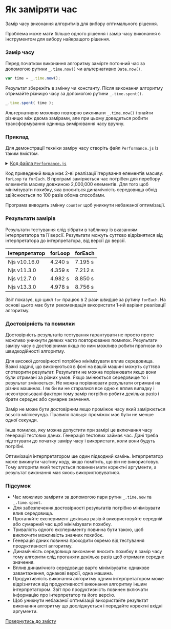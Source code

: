 # Як заміряти час

Замір часу виконання алгоритмів для вибору оптимального рішення.

Проблема може мати більше одного рішення і замір часу виконання є інструментом для вибору найкращого рішення.

### Замір часу

Перед початком виконання алгоритму замірте поточний час за допомогою рутини `_.time.now()` чи альтернативно `Date.now()`.

``` js
var time = _.time.now();
```

Результат збережіть в змінну чи константу. Після виконання алгоритму отримайте різницю часу за допомогою рутини `_.time.spent()`.

```js
_.time.spent( time );
```

Альтернативно можливо повторно викликати `_.time.now()` і знайти різницю між двома замірами, але при цьому доведеться робити трансформування одиниць вимірювання часу вручну.

### Приклад

Для демонстрації техніки заміру часу створіть файл `Performance.js` із таким вмістом.

<details>
<summary><u>Код файла <code>Performance.js</code></u></summary>

``` js
let _ = require( 'wTools' );
let times = 100;
let size = 2000000;
let array = new U8x( size );

var counter = 0;
var time = _.time.now();
for( let i = times ; i > 0; i-- )
var result = forLoop( array, () => counter += 1 );
console.log( `For loop took ${_.time.spent( time )} on Njs ${process.version}` );
console.info( `Output ${counter} to avoid unwanted optimization` );

var counter = 0;
var time = _.time.now();
for( let i = times ; i > 0; i-- )
var result = forEach( array, () => counter += 1 );
console.log( `For each took ${_.time.spent( time )} on Njs ${process.version}` );
console.info( `Output ${counter} to avoid unwanted optimization` );

function forLoop( src, onEach )
{
  for( let k = 0 ; k < src.length ; k++ )
  onEach( src[ k ], k, src );
  return src
}

function forEach( src, onEach )
{
  src.forEach( ( e, k, src ) => onEach( e, k, src ) );
  return src;
}

```

</details>

Код приведений вище має 2-ві реалізації ітерування елементів масиву: `forLoop` та `forEach`. В програмі заміряється час потрібен для перебору елементів масиву довжиною 2,000,000 елементів. Для того щоб мінімізувати похибку, яка вноситься динамічність середовища обхід здійснюється по 100 разів обома способами.

Програма виводить змінну `counter` щоб уникнути небажаної оптимізації.

### Результати замірів

Результати тестування слід зібрати в табличку із вказанням інтерпретатора та її версії. Результати можуть суттєво відрізнятися від інтерпретатора до інтерпретатора, від версії до версії.

| Інтерпретатор | forLoop | forEach |
|---------------|---------|---------|
| Njs v10.16.0  | 4.240 s | 7.195 s |
| Njs v11.3.0   | 4.359 s | 7.212 s |
| Njs v12.7.0   | 4.982 s | 8.850 s |
| Njs v13.3.0   | 4.978 s | 8.756 s |
Звіт показує, що цикл `for` працює в 2 рази швидше за рутину `forEach`. На основі цього має бути рекомендація використати 1-ий варіант реалізації алгоритму.

### Достовірність та помилки

Достовірність результатів тестування гарантувати не просто проте можливо уникнути деяких часто повторюваних помилок. Результати заміру часу є достовірними якщо по ним можливо робити прогнози по швидкодійності алгоритму.

Для високої договірності потрібно мінімізувати вплив середовища. Важкі задачі, що виконуються в фоні на вашій машині можуть суттєво спотворити результат. Результати не можна порівнювати якщо вони були отримані за різних умов. Якщо змінюється середовище то і результат змінюється. Не можна порівнювати результати отримані на різних машинах. І як би ви не старалися все одно є вплив випадку і неконтрольовані фактори тому замір потрібно робити декілька разів і брати середнє або сумарне значення.

Замір не може бути достовірним якщо проміжок часу який замірюється всього мілісекунда. Правило пальця: проміжок має бути не менше одної секунди.

Інша помилка, яку можна допустити при замірі це включання часу генерації тестових даних. Генерація тестових займає час. Дані треба підготувати до початку заміру часу і використати, коли вони будуть потрібні.

Оптимізація інтерпретатором ще один підводний камінь. Інтерпретатор може викинути частину коду, якщо помітить, що він не використовує. Тому алгоритм який тестується повинен мати коректні аргументи, а результат виконання має якось використовуватися.

### Підсумок

- Час можливо замірити за допомогою пари рутин `_.time.now` та `_.time.spent`.
- Для забезпечення достовірності результатів потрібно мінімізувати влив середовища.
- Проганяйте експеримент декілька разів й використовуйте середній або сумарний час щоб мінімізувати похибку.
- Тривалість одного експерименту повинна бути такою, щоб виключити можливість значних похибок.
- Генерація даних повинна проходити окремо від тестування продуктивності алгоритму.
- Динамічність середовища виконання вносить похибку в замір часу тому алгоритм слід проганяти декілька разів щоб отримати середнє значення.
- Вплив динамічного середовище варто мінімізувати: однакове завантаження, однакові версії, одна машина.
- Продуктивність виконання алгоритму одним інтерпретатором може відрізнятися від продуктивності виконання алгоритму іншим інтерпретатором. Звіт про продуктивність повинен включати інформацію про інтерпретатор та його версію.
- Щоб уникнути небажаної оптимізації використайте результат виконання алгоритму що досліджується і передайте коректні вхідні аргументи.

[Повернутись до змісту](../README.md#Туторіали)
